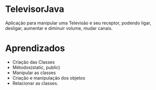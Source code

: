 # TelevisorJava
Aplicação para manipular uma Televisão e seu receptor, podendo ligar, desligar, aumentar e diminuir volume, mudar canais.

# Aprendizados
- Criação das Classes
- Métodos(static, public)
- Manipular as classes
- Criação e manipulação dos objetos
- Relacionar as classes.
